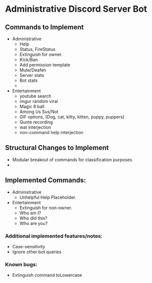 # Administrative Discord Server Bot
## Commands to Implement
- Administrative
  - Help
  - Status, FireStatus
  - Extinguish for owner.
  - Kick/Ban
  - Add permission template
  - Mute/Deafen
  - Server stats
  - Bot stats
  - 
- Entertainment
  - youtube search
  - imgur random viral
  - Magic 8 ball
  - Among Us Sus/Not
  - GIF options, (Dog, cat, kitty, kitten, puppy, puppers)
  - Quote recording
  - wat interjection
  - non-command help interjection
## Structural Changes to Implement
- Modular breakout of commands for classification purposes
- 

## Implemented Commands:
- Administrative
  - Unhelpful Help Placeholder.
- Entertainment
  - Extinguish for non-owner.
  - Who am I?
  - Who did this?
  - Who are you?

### Additional implemented features/notes:
- Case-sensitivity
- Ignore other bot queries
### Known bugs:
- Extinguish command toLowercase
